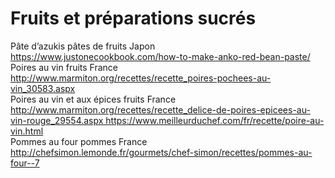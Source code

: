 # Fruits et préparations sucrés

Pâte d’azukis	pâtes de fruits	Japon		https://www.justonecookbook.com/how-to-make-anko-red-bean-paste/	
Poires au vin	fruits	France		http://www.marmiton.org/recettes/recette_poires-pochees-au-vin_30583.aspx	
Poires au vin et aux épices	fruits	France		http://www.marmiton.org/recettes/recette_delice-de-poires-epicees-au-vin-rouge_29554.aspx https://www.meilleurduchef.com/fr/recette/poire-au-vin.html	
Pommes au four	pommes	France		http://chefsimon.lemonde.fr/gourmets/chef-simon/recettes/pommes-au-four--7	
